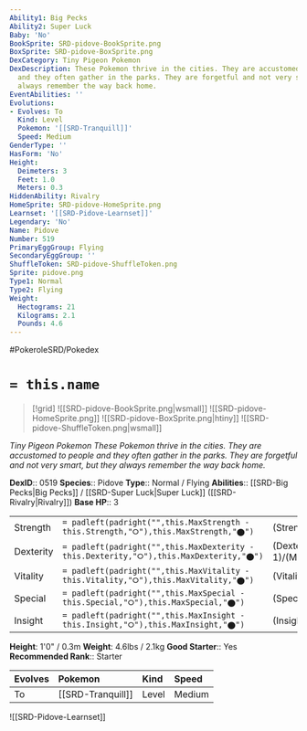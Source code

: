 ```yaml
---
Ability1: Big Pecks
Ability2: Super Luck
Baby: 'No'
BookSprite: SRD-pidove-BookSprite.png
BoxSprite: SRD-pidove-BoxSprite.png
DexCategory: Tiny Pigeon Pokemon
DexDescription: These Pokemon thrive in the cities. They are accustomed to people
  and they often gather in the parks. They are forgetful and not very smart, but they
  always remember the way back home.
EventAbilities: ''
Evolutions:
- Evolves: To
  Kind: Level
  Pokemon: '[[SRD-Tranquill]]'
  Speed: Medium
GenderType: ''
HasForm: 'No'
Height:
  Deimeters: 3
  Feet: 1.0
  Meters: 0.3
HiddenAbility: Rivalry
HomeSprite: SRD-pidove-HomeSprite.png
Learnset: '[[SRD-Pidove-Learnset]]'
Legendary: 'No'
Name: Pidove
Number: 519
PrimaryEggGroup: Flying
SecondaryEggGroup: ''
ShuffleToken: SRD-pidove-ShuffleToken.png
Sprite: pidove.png
Type1: Normal
Type2: Flying
Weight:
  Hectograms: 21
  Kilograms: 2.1
  Pounds: 4.6
---
```


#PokeroleSRD/Pokedex

# `= this.name`

> [!grid]
> ![[SRD-pidove-BookSprite.png|wsmall]]
> ![[SRD-pidove-HomeSprite.png]]
> ![[SRD-pidove-BoxSprite.png|htiny]]
> ![[SRD-pidove-ShuffleToken.png|wsmall]]


*Tiny Pigeon Pokemon*
*These Pokemon thrive in the cities. They are accustomed to people and they often gather in the parks. They are forgetful and not very smart, but they always remember the way back home.*

**DexID**:: 0519
**Species**:: Pidove
**Type**:: Normal / Flying
**Abilities**:: [[SRD-Big Pecks|Big Pecks]] / [[SRD-Super Luck|Super Luck]] ([[SRD-Rivalry|Rivalry]])
**Base HP**:: 3

|           |                                                                                        |                                          |
| --------- | -------------------------------------------------------------------------------------- | ---------------------------------------- |
| Strength  | `= padleft(padright("",this.MaxStrength - this.Strength,"⭘"),this.MaxStrength,"⬤")`    | (Strength::2)/(MaxStrength::4)   |
| Dexterity | `= padleft(padright("",this.MaxDexterity - this.Dexterity,"⭘"),this.MaxDexterity,"⬤")` | (Dexterity:: 1)/(MaxDexterity::3) |
| Vitality  | `= padleft(padright("",this.MaxVitality - this.Vitality,"⭘"),this.MaxVitality,"⬤")`    | (Vitality::2)/(MaxVitality::4)   |
| Special   | `= padleft(padright("",this.MaxSpecial - this.Special,"⭘"),this.MaxSpecial,"⬤")`       | (Special::1)/(MaxSpecial::3)     |
| Insight   | `= padleft(padright("",this.MaxInsight - this.Insight,"⭘"),this.MaxInsight,"⬤")`       | (Insight::1)/(MaxInsight::3)     |

**Height**: 1'0" / 0.3m
**Weight**: 4.6lbs / 2.1kg
**Good Starter**:: Yes
**Recommended Rank**:: Starter

| Evolves   | Pokemon           | Kind   | Speed   |
|:----------|:------------------|:-------|:--------|
| To        | [[SRD-Tranquill]] | Level  | Medium  |

![[SRD-Pidove-Learnset]]